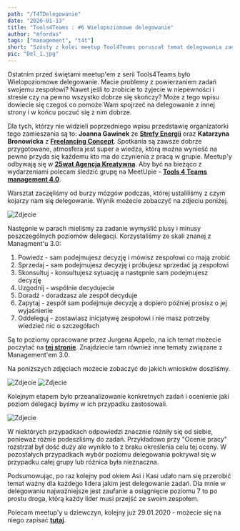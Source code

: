 ```yaml
--- 
path: "/T4TDelegowanie"
date: "2020-01-13"
title: "Tools4Teams : #6 Wielopoziomowe delegowanie"
author: "mfordas"
tags: ["management", "t4t"]
short: "Szósty z kolei meetup Tool4Teams poruszał temat delegowania zadań."
pic: "Del_1.jpg"
---
```



<div>
                            <p >Ostatnim przed świętami meetup'em z serii
                                Tools4Teams było Wielopoziomowe delegowanie. Macie problemy z powierzaniem zadań swojemu
                                zespołowi? Nawet jeśli to zrobicie to żyjecie w niepewności i stresie czy na pewno
                                wszystko dobrze się skończy? Może z tego wpisu dowiecie się czegoś co pomoże Wam
                                spojrzeć na delegowanie z innej strony i w końcu poczuć się z nim dobrze.
                            </p>
                            <p >Dla tych, którzy nie widzieli poprzedniego
                                wpisu przedstawię organizatorki tego zamieszania są to: <b>Joanna
                                    Gawinek</b>
                                ze <a href="https://strefa-energii.pl/" target="_blank"><b>Strefy Energii</b></a>
                                oraz <b>Katarzyna Bronowicka</b> z <a href="http://www.freelancingconcept.pl/index.php"
                                    target="_blank"><b>Freelancing Concept</b></a>. Spotkania są zawsze
                                dobrze przygotowane, atmosfera jest super a wiedza, którą można wynieść na pewno przyda
                                się
                                każdemu kto ma do czynienia z pracą w grupie. Meetup'y odbywają się w <a
                                    href="https://25wat.com/pl/" target="_blank"><b>25wat Agencja
                                        Kreatywna</b></a>. Aby być na bieżąco z wydarzeniami polecam śledzić grupę na
                                MeetUpie - <a href="https://www.meetup.com/pl-PL/Tools-4-Teams-management-4-0"
                                    target="_blank"><b>Tools 4 Teams management 4.0</b></a>.
                            </p>
                            <p >
                                Warsztat zaczęliśmy od burzy mózgów podczas, której ustaliliśmy z czym kojarzy nam się
                                delegowanie. Wynik możecie zobaczyć na zdjeciu poniżej.
                            </p>
                            <div class="blogPicturesContainer">
                                <img src="../../../images/agile/Del_1.jpg" alt="Zdjecie"/></div>
                            <p >
                                <p> Następnie w parach mieliśmy za zadanie wymyślić plusy i minusy poszczególnych
                                    poziomów delegacji. Korzystaliśmy ze skali znanej z Managment'u 3.0:</p>
                                <ol>
                                    <li>Powiedz - sam podejmujesz decyzję i mówisz zespołowi co mają zrobić</li>
                                    <li>Sprzedaj - sam podejmujesz decyzję i próbujesz sprzedać ją zespołowi</li>
                                    <li>Skonsultuj - konsultujesz sytuację a następnie sam podejmujesz decyzję</li>
                                    <li>Uzgodnij - wspólnie decydujecie</li>
                                    <li>Doradź - doradzasz ale zespół decyduje</li>
                                    <li>Zapytaj - zespół sam podejmuje decyzję a dopiero później prosisz o jej
                                        wyjaśnienie</li>
                                    <li>Oddeleguj - zostawiasz inicjatywę zespołowi i nie masz potrzeby wiedzieć nic o
                                        szczegółach</li>
                                </ol>
                            </p>
                            <p >
                                Są to poziomy opracowane przez Jurgena Appelo, na ich temat możecie poczytać na <a
                                    href="https://management30.com/empower-teams/delegation-empowerment/"
                                    target="_blank"><b>tej
                                        stronie</b></a>. Znajdziecie tam również inne tematy związane z Management'em
                                3.0.
                            </p>
                            <p >
                                Na poniższych zdjęciach możecie zobaczyć do jakich wniosków doszliśmy.
                            </p>
                            <div class="blogPicturesContainer">
                                <img src="../../../images/agile/Del_2.jpg" alt="Zdjecie"/>
                                <img src="../../../images/agile/Del_3.jpg" alt="Zdjecie"/></div>
                            <p >
                                Kolejnym etapem było przeanalizowanie konkretnych zadań i ocenienie jaki poziom
                                delegacji byśmy w ich przypadku zastosowali.
                            </p>
                            <div class="blogPicturesContainer">
                                <img src="../../../images/agile/Del_4.jpg" alt="Zdjecie"/></div>
                            <p >
                                W niektórych przypadkach odpowiedzi znacznie różniły się od siebie, ponieważ różnie
                                podeszliśmy do zadań. Przykładowo przy "Ocenie pracy" rozstrzał był dość duży ale
                                wynikło to z braku określenia celu tej oceny. W pozostałych przypadkach wybór poziomu
                                delegowania pokrywał się w przypadku całej grupy lub różnica była nieznaczna.
                            </p>
                            <p>
                                Podsumowując, po raz kolejny pod okiem Asi i Kasi udało nam się przerobić temat ważny
                                dla każdego lidera jakim jest delegowanie zadań. Dla mnie w delegowaniu najważniejsze
                                jest zaufanie a osiągnięcie poziomu 7 to po prostu droga, którą każdy lider musi przejść
                                ze swoim zespołem.
                            </p>
                            <p>
                                Polecam meetup'y u dziewczyn, kolejny już 29.01.2020 - możecie się na niego zapisać <a href="https://www.meetup.com/pl-PL/Tools-4-Teams-management-4-0/events/267712369/"
                                target="_blank"><b>tutaj</b></a>.
                            </p>
                        </div>